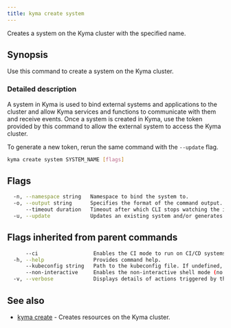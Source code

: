 ```yaml
---
title: kyma create system
---
```


Creates a system on the Kyma cluster with the specified name.

## Synopsis

Use this command to create a system on the Kyma cluster.

### Detailed description

A system in Kyma is used to bind external systems and applications to the cluster and allow Kyma services and functions to communicate with them and receive events.
Once a system is created in Kyma, use the token provided by this command to allow the external system to access the Kyma cluster.

To generate a new token, rerun the same command with the `--update` flag.



```bash
kyma create system SYSTEM_NAME [flags]
```

## Flags

```bash
  -n, --namespace string   Namespace to bind the system to.
  -o, --output string      Specifies the format of the command output. Supported formats: YAML, JSON.
      --timeout duration   Timeout after which CLI stops watching the installation progress. (default 2m0s)
  -u, --update             Updates an existing system and/or generates a new token for it.
```

## Flags inherited from parent commands

```bash
      --ci                  Enables the CI mode to run on CI/CD systems. It avoids any user interaction (such as no dialog prompts) and ensures that logs are formatted properly in log files (such as no spinners for CLI steps).
  -h, --help                Provides command help.
      --kubeconfig string   Path to the kubeconfig file. If undefined, Kyma CLI uses the KUBECONFIG environment variable, or falls back "/$HOME/.kube/config".
      --non-interactive     Enables the non-interactive shell mode (no colorized output, no spinner).
  -v, --verbose             Displays details of actions triggered by the command.
```

## See also

* [kyma create](kyma_create.md)	 - Creates resources on the Kyma cluster.

